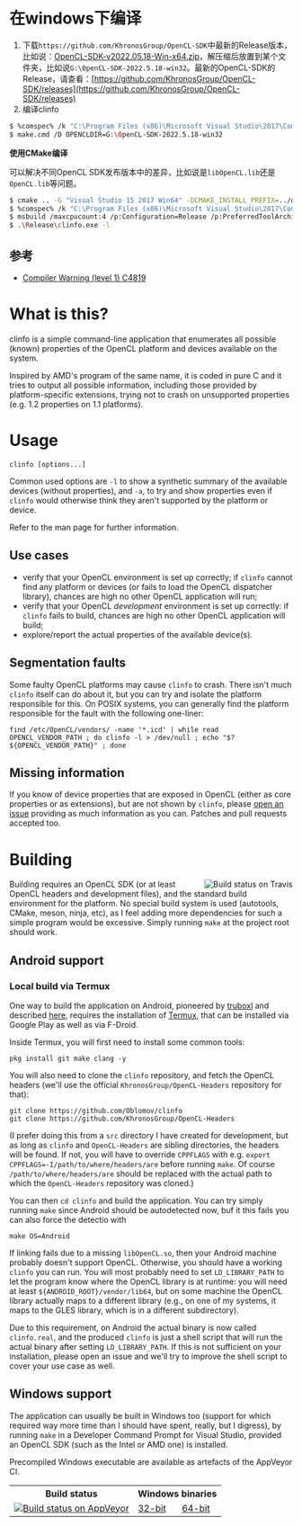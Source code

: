 # 在windows下编译

1. 下载`https://github.com/KhronosGroup/OpenCL-SDK`中最新的Release版本，比如说：[OpenCL-SDK-v2022.05.18-Win-x64.zip](https://github.com/KhronosGroup/OpenCL-SDK/releases/download/v2022.05.18/OpenCL-SDK-v2022.05.18-Win-x64.zip)，解压缩后放置到某个文件夹，比如说`G:\OpenCL-SDK-2022.5.18-win32`。最新的OpenCL-SDK的Release，请查看：[https://github.com/KhronosGroup/OpenCL-SDK/releases](https://github.com/KhronosGroup/OpenCL-SDK/releases)
2. 编译clinfo
```bash
$ %comspec% /k "C:\Program Files (x86)\Microsoft Visual Studio\2017\Community\VC\Auxiliary\Build\vcvars64.bat"
$ make.cmd /D OPENCLDIR=G:\OpenCL-SDK-2022.5.18-win32
```

**使用CMake编译**

可以解决不同OpenCL SDK发布版本中的差异，比如说是`libOpenCL.lib`还是`OpenCL.lib`等问题。

```bash
$ cmake .. -G "Visual Studio 15 2017 Win64" -DCMAKE_INSTALL_PREFIX=../dist/clinfo -DOPENCL_SDK_ROOT=G:\OpenCL-SDK-2022.5.18-win32
$ %comspec% /k "C:\Program Files (x86)\Microsoft Visual Studio\2017\Community\VC\Auxiliary\Build\vcvars64.bat"
$ msbuild /maxcpucount:4 /p:Configuration=Release /p:PreferredToolArchitecture=x64 ALL_BUILD.vcxproj -t:rebuild
$ .\Release\clinfo.exe -l
```

##  参考

- [Compiler Warning (level 1) C4819](https://docs.microsoft.com/en-us/cpp/error-messages/compiler-warnings/compiler-warning-level-1-c4819?view=msvc-170)



# What is this?

clinfo is a simple command-line application that enumerates all possible
(known) properties of the OpenCL platform and devices available on the
system.

Inspired by AMD's program of the same name, it is coded in pure C and it
tries to output all possible information, including those provided by
platform-specific extensions, trying not to crash on unsupported
properties (e.g. 1.2 properties on 1.1 platforms).

# Usage

    clinfo [options...]

Common used options are `-l` to show a synthetic summary of the
available devices (without properties), and `-a`, to try and show
properties even if `clinfo` would otherwise think they aren't supported
by the platform or device.

Refer to the man page for further information.

## Use cases

* verify that your OpenCL environment is set up correctly;
  if `clinfo` cannot find any platform or devices (or fails to load
  the OpenCL dispatcher library), chances are high no other OpenCL
  application will run;
* verify that your OpenCL _development_ environment is set up
  correctly: if `clinfo` fails to build, chances are high no
  other OpenCL application will build;
* explore/report the actual properties of the available device(s).

## Segmentation faults

Some faulty OpenCL platforms may cause `clinfo` to crash. There isn't
much `clinfo` itself can do about it, but you can try and isolate the
platform responsible for this. On POSIX systems, you can generally find
the platform responsible for the fault with the following one-liner:

    find /etc/OpenCL/vendors/ -name '*.icd' | while read OPENCL_VENDOR_PATH ; do clinfo -l > /dev/null ; echo "$? ${OPENCL_VENDOR_PATH}" ; done

## Missing information

If you know of device properties that are exposed in OpenCL (either as core
properties or as extensions), but are not shown by `clinfo`, please [open
an issue](https://github.com/Oblomov/clinfo/issues) providing as much
information as you can. Patches and pull requests accepted too.


# Building

<img
src='https://api.travis-ci.org/Oblomov/clinfo.svg?branch=master'
alt='Build status on Travis'
style='float: right'>

Building requires an OpenCL SDK (or at least OpenCL headers and
development files), and the standard build environment for the platform.
No special build system is used (autotools, CMake, meson, ninja, etc),
as I feel adding more dependencies for such a simple program would be
excessive. Simply running `make` at the project root should work.

## Android support

### Local build via Termux

One way to build the application on Android, pioneered by
[truboxl][truboxl] and described [here][issue46], requires the
installation of [Termux][termux], that can be installed via Google Play
as well as via F-Droid.

[truboxl]: https://github.com/truboxl
[issue46]: https://github.com/Oblomov/clinfo/issues/46
[termux]: https://termux.com/

Inside Termux, you will first need to install some common tools:

	pkg install git make clang -y


You will also need to clone the `clinfo` repository, and fetch the
OpenCL headers (we'll use the official `KhronosGroup/OpenCL-Headers`
repository for that):

	git clone https://github.com/Oblomov/clinfo
	git clone https://github.com/KhronosGroup/OpenCL-Headers

(I prefer doing this from a `src` directory I have created for
development, but as long as `clinfo` and `OpenCL-Headers` are sibling
directories, the headers will be found. If not, you will have to
override `CPPFLAGS` with e.g. `export CPPFLAGS=-I/path/to/where/headers/are`
before running `make`.
Of course `/path/to/where/headers/are` should be replaced with the actual
path to which the `OpenCL-Headers` repository was cloned.)

You can then `cd clinfo` and build the application. You can try simply
running `make` since Android should be autodetected now, buf it
this fails you can also force the detectio with

	make OS=Android

If linking fails due to a missing `libOpenCL.so`, then your Android
machine probably doesn't support OpenCL. Otherwise, you should have a
working `clinfo` you can run. You will most probably need to set
`LD_LIBRARY_PATH` to let the program know where the OpenCL library is at
runtime: you will need at least `${ANDROID_ROOT}/vendor/lib64`, but on
some machine the OpenCL library actually maps to a different library
(e.g., on one of my systems, it maps to the GLES library, which is in a
different subdirectory).

Due to this requirement, on Android the actual binary is now called
`clinfo.real`, and the produced `clinfo` is just a shell script that
will run the actual binary after setting `LD_LIBRARY_PATH`. If this
is not sufficient on your installation, please open an issue and we'll
try to improve the shell script to cover your use case as well.

## Windows support

The application can usually be built in Windows too (support for which
required way more time than I should have spent, really, but I digress),
by running `make` in a Developer Command Prompt for Visual Studio,
provided an OpenCL SDK (such as the Intel or AMD one) is installed.

Precompiled Windows executable are available as artefacts of the
AppVeyor CI.

<table style='margin: 1em auto; width: 100%; max-width: 33em'>
<tr><th>Build status</th><th colspan=2>Windows binaries</th></tr>
<tr>
<td><a href='https://ci.appveyor.com/project/Oblomov/clinfo/'><img
src='https://ci.appveyor.com/api/projects/status/github/Oblomov/clinfo?svg=true'
alt='Build status on AppVeyor'></a></td>
<td><a href='https://ci.appveyor.com/api/projects/oblomov/clinfo/artifacts/clinfo.exe?job=platform%3a+x86'>32-bit</a></td>
<td><a href='https://ci.appveyor.com/api/projects/oblomov/clinfo/artifacts/clinfo.exe?job=platform%3a+x64'>64-bit</a></td>
</tr>
</table>
